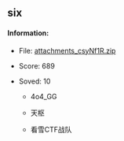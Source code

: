 ## six  

#### Information:  

* File: [attachments_csyNf1R.zip](files/attachments_csyNf1R.zip)  

* Score: 689  

* Soved: 10  

  * 4o4_GG  

  * 天枢  

  * 看雪CTF战队  

